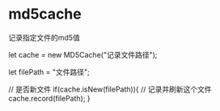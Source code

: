 # md5cache

记录指定文件的md5值

let cache = new MD5Cache("记录文件路径");

let filePath = "文件路径";

// 是否新文件
if(cache.isNew(filePath)){
    // 记录并刷新这个文件
    cache.record(filePath);
}
